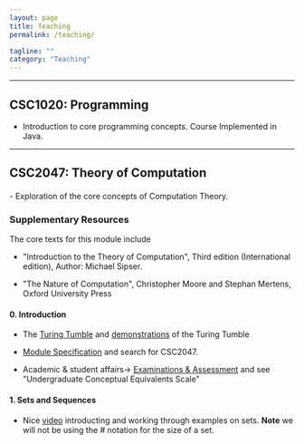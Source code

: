 ```yaml
---
layout: page
title: Teaching
permalink: /teaching/

tagline: ""
category: "Teaching"
---
```


---

<h2> CSC1020: Programming</h2>

  - Introduction to core programming concepts. Course Implemented in Java.
---  
<h2> CSC2047: Theory of Computation </h2>
<h4></h4>
  - Exploration of the core concepts of Computation Theory.
  <h3> Supplementary Resources </h3>
  The core texts for this module include
  
  - "Introduction to the Theory of Computation", Third edition (International edition), Author: Michael Sipser.
  
  - "The Nature of Computation", Christopher Moore and Stephan Mertens, Oxford University  Press
<h4> 0. Introduction </h4>
  
  - The [Turing Tumble] and [demonstrations] of the Turing Tumble
  
  [Turing Tumble]: https://www.turingtumble.com/
  [demonstrations]: https://www.youtube.com/watch?v=mUciv8S33BQ&feature=youtu.be&t=47
  
  
  - [Module Specification] and search for CSC2047.
  
  [Module Specification]: https://www.qub.ac.uk/sites/ModuleInformation/#content
  
  - Academic & student affairs-> [Examinations & Assessment] and see "Undergraduate Conceptual Equivalents Scale"
  
  [Examinations & Assessment]: https://www.qub.ac.uk/directorates/AcademicStudentAffairs/AcademicAffairs/ExaminationsandAssessment/MarkSchemesandClassifications/
  
<h4> 1. Sets and Sequences </h4>
  
  - Nice [video] introducting and working through examples on sets. **Note** we will not be using the *#* notation for the size of a set.

[video]: https://www.youtube.com/watch?v=yCwnifwVjIg
